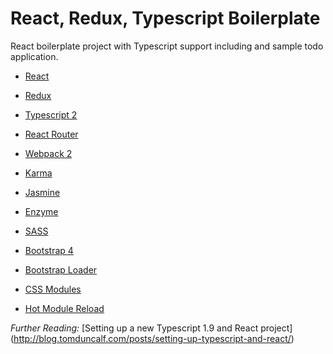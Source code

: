 # React, Redux, Typescript Boilerplate

React boilerplate project with Typescript support including and sample todo application.

- [React](https://github.com/facebook/react)

- [Redux](http://redux.js.org/docs/basics/UsageWithReact.html)

- [Typescript 2](https://github.com/Microsoft/TypeScript)

- [React Router](https://github.com/ReactTraining/react-router)

- [Webpack 2](https://github.com/webpack/webpack)

- [Karma](https://github.com/karma-runner/karma)

- [Jasmine](https://github.com/jasmine/jasmine)

- [Enzyme](https://github.com/airbnb/enzyme)

- [SASS](https://github.com/sass/sass)

- [Bootstrap 4](https://github.com/twbs/bootstrap)

- [Bootstrap Loader](https://github.com/shakacode/bootstrap-loader)

- [CSS Modules](http://andrewhfarmer.com/what-are-css-modules/)

- [Hot Module Reload](https://facebook.github.io/react-native/blog/2016/03/24/introducing-hot-reloading.html)

*Further Reading:*
[Setting up a new Typescript 1.9 and React project]
(http://blog.tomduncalf.com/posts/setting-up-typescript-and-react/)
